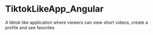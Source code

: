 # TiktokLikeApp_Angular
A tiktok like application where viewers can view short videos, create a profile and see favorites
